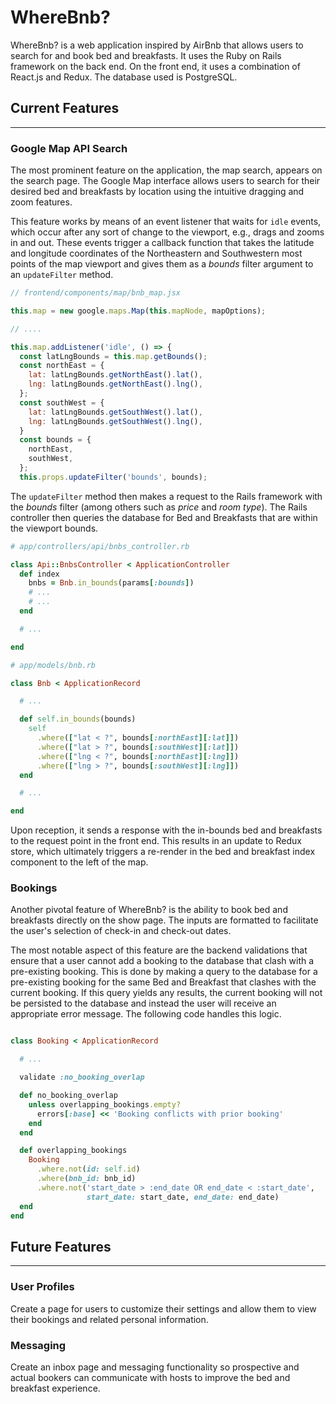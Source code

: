 
# WhereBnb?

WhereBnb? is a web application inspired by AirBnb that allows users to search for and book bed and breakfasts. It uses the Ruby on Rails framework on the back end. On the front end, it uses a combination of React.js and Redux. The database used is PostgreSQL.  

## Current Features

---
### Google Map API Search

The most prominent feature on the application, the map search, appears on the search page. The Google Map interface allows users to search for their desired bed and breakfasts by location using the intuitive dragging and zoom features.

This feature works by means of an event listener that waits for `idle` events, which occur after any sort of change to the viewport, e.g., drags and zooms in and out. These events trigger a callback function that takes the latitude and longitude coordinates of the Northeastern and Southwestern most points of the map viewport and gives them as a *bounds* filter argument to an `updateFilter` method.

```javascript
// frontend/components/map/bnb_map.jsx

this.map = new google.maps.Map(this.mapNode, mapOptions);

// ....

this.map.addListener('idle', () => {
  const latLngBounds = this.map.getBounds();
  const northEast = {
    lat: latLngBounds.getNorthEast().lat(),
    lng: latLngBounds.getNorthEast().lng(),
  };
  const southWest = {
    lat: latLngBounds.getSouthWest().lat(),
    lng: latLngBounds.getSouthWest().lng(),
  }
  const bounds = {
    northEast,
    southWest,
  };
  this.props.updateFilter('bounds', bounds);
```

The `updateFilter` method then makes a request to the Rails framework with the *bounds* filter (among others such as *price* and *room type*). The Rails controller then queries the database for Bed and Breakfasts that are within the viewport bounds.

```Ruby
# app/controllers/api/bnbs_controller.rb

class Api::BnbsController < ApplicationController
  def index
    bnbs = Bnb.in_bounds(params[:bounds])
    # ...
    # ...
  end

  # ...

end
```

```Ruby
# app/models/bnb.rb

class Bnb < ApplicationRecord

  # ...

  def self.in_bounds(bounds)
    self
      .where(["lat < ?", bounds[:northEast][:lat]])
      .where(["lat > ?", bounds[:southWest][:lat]])
      .where(["lng < ?", bounds[:northEast][:lng]])
      .where(["lng > ?", bounds[:southWest][:lng]])
  end

  # ...

end
```

Upon reception, it sends a response with the in-bounds bed and breakfasts to the request point in the front end. This results in an update to Redux store, which ultimately triggers a re-render in the bed and breakfast index component to the left of the map.


### Bookings

Another pivotal feature of WhereBnb? is the ability to book bed and breakfasts
directly on the show page. The inputs are formatted to facilitate the user's selection of check-in and check-out dates.

The most notable aspect of this feature are the backend validations that ensure that a user cannot add a booking to the database that clash with a pre-existing booking. This is done by making a query to the database for a pre-existing booking for the same Bed and Breakfast that clashes with the current booking. If this query yields any results, the current booking will not be persisted to the database and instead the user will receive an appropriate error message. The following code handles this logic.

```Ruby

class Booking < ApplicationRecord

  # ...

  validate :no_booking_overlap

  def no_booking_overlap
    unless overlapping_bookings.empty?
      errors[:base] << 'Booking conflicts with prior booking'
    end
  end

  def overlapping_bookings
    Booking
      .where.not(id: self.id)
      .where(bnb_id: bnb_id)
      .where.not('start_date > :end_date OR end_date < :start_date',
                 start_date: start_date, end_date: end_date)
  end
end
```


## Future Features

---
### User Profiles

Create a page for users to customize their settings and allow them to view their bookings and related personal information.

### Messaging

Create an inbox page and messaging functionality so prospective and actual bookers can communicate with hosts to improve the bed and breakfast experience.
